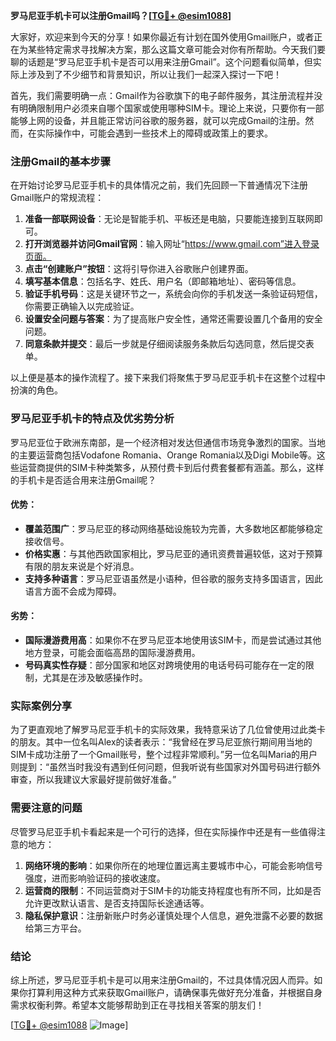 **罗马尼亚手机卡可以注册Gmail吗？[[TG💪+ @esim1088](https://t.me/s/esim1088)]**

大家好，欢迎来到今天的分享！如果你最近有计划在国外使用Gmail账户，或者正在为某些特定需求寻找解决方案，那么这篇文章可能会对你有所帮助。今天我们要聊的话题是“罗马尼亚手机卡是否可以用来注册Gmail”。这个问题看似简单，但实际上涉及到了不少细节和背景知识，所以让我们一起深入探讨一下吧！

首先，我们需要明确一点：Gmail作为谷歌旗下的电子邮件服务，其注册流程并没有明确限制用户必须来自哪个国家或使用哪种SIM卡。理论上来说，只要你有一部能够上网的设备，并且能正常访问谷歌的服务器，就可以完成Gmail的注册。然而，在实际操作中，可能会遇到一些技术上的障碍或政策上的要求。

### 注册Gmail的基本步骤

在开始讨论罗马尼亚手机卡的具体情况之前，我们先回顾一下普通情况下注册Gmail账户的常规流程：

1. **准备一部联网设备**：无论是智能手机、平板还是电脑，只要能连接到互联网即可。
2. **打开浏览器并访问Gmail官网**：输入网址“https://www.gmail.com”进入登录页面。
3. **点击“创建账户”按钮**：这将引导你进入谷歌账户创建界面。
4. **填写基本信息**：包括名字、姓氏、用户名（即邮箱地址）、密码等信息。
5. **验证手机号码**：这是关键环节之一，系统会向你的手机发送一条验证码短信，你需要正确输入以完成验证。
6. **设置安全问题与答案**：为了提高账户安全性，通常还需要设置几个备用的安全问题。
7. **同意条款并提交**：最后一步就是仔细阅读服务条款后勾选同意，然后提交表单。

以上便是基本的操作流程了。接下来我们将聚焦于罗马尼亚手机卡在这整个过程中扮演的角色。

### 罗马尼亚手机卡的特点及优劣势分析

罗马尼亚位于欧洲东南部，是一个经济相对发达但通信市场竞争激烈的国家。当地的主要运营商包括Vodafone Romania、Orange Romania以及Digi Mobile等。这些运营商提供的SIM卡种类繁多，从预付费卡到后付费套餐都有涵盖。那么，这样的手机卡是否适合用来注册Gmail呢？

#### 优势：
- **覆盖范围广**：罗马尼亚的移动网络基础设施较为完善，大多数地区都能够稳定接收信号。
- **价格实惠**：与其他西欧国家相比，罗马尼亚的通讯资费普遍较低，这对于预算有限的朋友来说是个好消息。
- **支持多种语言**：罗马尼亚语虽然是小语种，但谷歌的服务支持多国语言，因此语言方面不会成为障碍。

#### 劣势：
- **国际漫游费用高**：如果你不在罗马尼亚本地使用该SIM卡，而是尝试通过其他地方登录，可能会面临高昂的国际漫游费用。
- **号码真实性存疑**：部分国家和地区对跨境使用的电话号码可能存在一定的限制，尤其是在涉及敏感操作时。

### 实际案例分享

为了更直观地了解罗马尼亚手机卡的实际效果，我特意采访了几位曾使用过此类卡的朋友。其中一位名叫Alex的读者表示：“我曾经在罗马尼亚旅行期间用当地的SIM卡成功注册了一个Gmail账号，整个过程非常顺利。”另一位名叫Maria的用户则提到：“虽然当时我没有遇到任何问题，但我听说有些国家对外国号码进行额外审查，所以我建议大家最好提前做好准备。”

### 需要注意的问题

尽管罗马尼亚手机卡看起来是一个可行的选择，但在实际操作中还是有一些值得注意的地方：

1. **网络环境的影响**：如果你所在的地理位置远离主要城市中心，可能会影响信号强度，进而影响验证码的接收速度。
2. **运营商的限制**：不同运营商对于SIM卡的功能支持程度也有所不同，比如是否允许更改默认语言、是否支持国际长途通话等。
3. **隐私保护意识**：注册新账户时务必谨慎处理个人信息，避免泄露不必要的数据给第三方平台。

### 结论

综上所述，罗马尼亚手机卡是可以用来注册Gmail的，不过具体情况因人而异。如果你打算利用这种方式来获取Gmail账户，请确保事先做好充分准备，并根据自身需求权衡利弊。希望本文能够帮助到正在寻找相关答案的朋友们！

[[TG💪+ @esim1088](https://t.me/s/esim1088) ![Image](https://i.postimg.cc/4NQfJmqS/Snipaste-2025-05-13-00-14-12.png)]